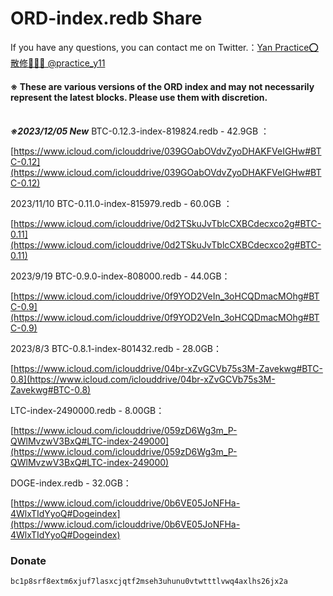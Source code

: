 # ORD-index.redb Share

If you have any questions, you can contact me on Twitter.：[Yan Practice⭕散修🧙🏻‍♀️ @practice_y11](https://twitter.com/practice_y11)
#### ※ These are various versions of the ORD index and may not necessarily represent the latest blocks. Please use them with discretion. <br><br>

***※2023/12/05 New*** BTC-0.12.3-index-819824.redb - 42.9GB ：

[https://www.icloud.com/iclouddrive/039GOabOVdvZyoDHAKFVeIGHw#BTC-0.12](https://www.icloud.com/iclouddrive/039GOabOVdvZyoDHAKFVeIGHw#BTC-0.12)

2023/11/10 BTC-0.11.0-index-815979.redb - 60.0GB ：

[https://www.icloud.com/iclouddrive/0d2TSkuJvTblcCXBCdecxco2g#BTC-0.11](https://www.icloud.com/iclouddrive/0d2TSkuJvTblcCXBCdecxco2g#BTC-0.11)

2023/9/19 BTC-0.9.0-index-808000.redb - 44.0GB：

[https://www.icloud.com/iclouddrive/0f9YOD2VeIn_3oHCQDmacMOhg#BTC-0.9](https://www.icloud.com/iclouddrive/0f9YOD2VeIn_3oHCQDmacMOhg#BTC-0.9)

2023/8/3 BTC-0.8.1-index-801432.redb - 28.0GB：

[https://www.icloud.com/iclouddrive/04br-xZvGCVb75s3M-Zavekwg#BTC-0.8](https://www.icloud.com/iclouddrive/04br-xZvGCVb75s3M-Zavekwg#BTC-0.8)


LTC-index-2490000.redb - 8.00GB：

[https://www.icloud.com/iclouddrive/059zD6Wg3m_P-QWlMvzwV3BxQ#LTC-index-249000](https://www.icloud.com/iclouddrive/059zD6Wg3m_P-QWlMvzwV3BxQ#LTC-index-249000)

DOGE-index.redb - 32.0GB：

[https://www.icloud.com/iclouddrive/0b6VE05JoNFHa-4WlxTIdYyoQ#Dogeindex](https://www.icloud.com/iclouddrive/0b6VE05JoNFHa-4WlxTIdYyoQ#Dogeindex)

### Donate  
`bc1p8srf8extm6xjuf7lasxcjqtf2mseh3uhunu0vtwtttlvwq4axlhs26jx2a`
